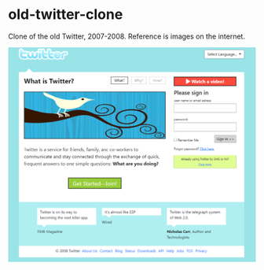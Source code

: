 # old-twitter-clone
 Clone of the old Twitter, 2007-2008. Reference is images on the internet.

<img src="readme_images\loginPage.png">
